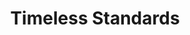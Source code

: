 ---
ee_id: '105'
site: '1'
type: '2'
long_id: 2011-081 Timeless Standards
url: 2011-081-timeless-standards
title: Timeless Standards
year: '2011'
medium: Inkjet on canvas
commission:
dims: 56 x 40 inches
pitch: "​Scan of a Lacoste shirt."
ps:
live_url:
related:
youtube:
imgs: timeless-standards-2011-081-full-cropped-database-KA.jpg
subheading:
display_year: '2011'
download:
add_credit:
add_credits:
related_code:
layout: things-i-made
---